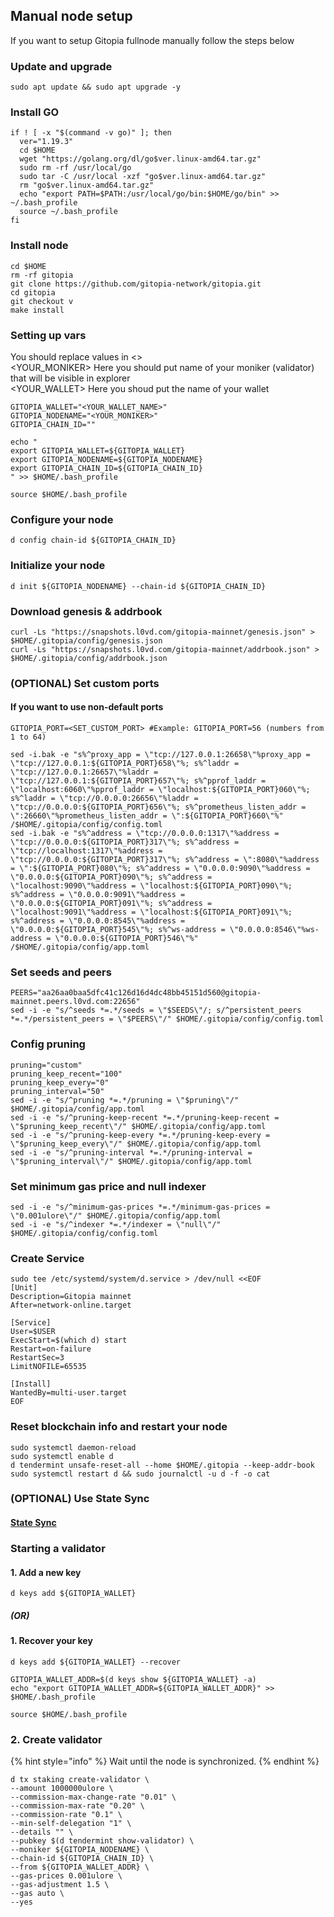## Manual node setup
If you want to setup Gitopia fullnode manually follow the steps below

### Update and upgrade
```
sudo apt update && sudo apt upgrade -y
```

### Install GO
```
if ! [ -x "$(command -v go)" ]; then
  ver="1.19.3"
  cd $HOME
  wget "https://golang.org/dl/go$ver.linux-amd64.tar.gz"
  sudo rm -rf /usr/local/go
  sudo tar -C /usr/local -xzf "go$ver.linux-amd64.tar.gz"
  rm "go$ver.linux-amd64.tar.gz"
  echo "export PATH=$PATH:/usr/local/go/bin:$HOME/go/bin" >> ~/.bash_profile
  source ~/.bash_profile
fi
```

### Install node
```
cd $HOME
rm -rf gitopia
git clone https://github.com/gitopia-network/gitopia.git
cd gitopia
git checkout v
make install
```


### Setting up vars
You should replace values in <> <br />
<YOUR_MONIKER> Here you should put name of your moniker (validator) that will be visible in explorer <br />
<YOUR_WALLET> Here you shoud put the name of your wallet

```
GITOPIA_WALLET="<YOUR_WALLET_NAME>"
GITOPIA_NODENAME="<YOUR_MONIKER>"
GITOPIA_CHAIN_ID=""
```

```
echo "
export GITOPIA_WALLET=${GITOPIA_WALLET}
export GITOPIA_NODENAME=${GITOPIA_NODENAME}
export GITOPIA_CHAIN_ID=${GITOPIA_CHAIN_ID}
" >> $HOME/.bash_profile

source $HOME/.bash_profile
```


### Configure your node
```
d config chain-id ${GITOPIA_CHAIN_ID}
```

### Initialize your node
```
d init ${GITOPIA_NODENAME} --chain-id ${GITOPIA_CHAIN_ID}
```

### Download genesis & addrbook
```
curl -Ls "https://snapshots.l0vd.com/gitopia-mainnet/genesis.json" > $HOME/.gitopia/config/genesis.json
curl -Ls "https://snapshots.l0vd.com/gitopia-mainnet/addrbook.json" > $HOME/.gitopia/config/addrbook.json
```

### (OPTIONAL) Set custom ports

#### If you want to use non-default ports
```
GITOPIA_PORT=<SET_CUSTOM_PORT> #Example: GITOPIA_PORT=56 (numbers from 1 to 64)
```
```
sed -i.bak -e "s%^proxy_app = \"tcp://127.0.0.1:26658\"%proxy_app = \"tcp://127.0.0.1:${GITOPIA_PORT}658\"%; s%^laddr = \"tcp://127.0.0.1:26657\"%laddr = \"tcp://127.0.0.1:${GITOPIA_PORT}657\"%; s%^pprof_laddr = \"localhost:6060\"%pprof_laddr = \"localhost:${GITOPIA_PORT}060\"%; s%^laddr = \"tcp://0.0.0.0:26656\"%laddr = \"tcp://0.0.0.0:${GITOPIA_PORT}656\"%; s%^prometheus_listen_addr = \":26660\"%prometheus_listen_addr = \":${GITOPIA_PORT}660\"%" /$HOME/.gitopia/config/config.toml
sed -i.bak -e "s%^address = \"tcp://0.0.0.0:1317\"%address = \"tcp://0.0.0.0:${GITOPIA_PORT}317\"%; s%^address = \"tcp://localhost:1317\"%address = \"tcp://0.0.0.0:${GITOPIA_PORT}317\"%; s%^address = \":8080\"%address = \":${GITOPIA_PORT}080\"%; s%^address = \"0.0.0.0:9090\"%address = \"0.0.0.0:${GITOPIA_PORT}090\"%; s%^address = \"localhost:9090\"%address = \"localhost:${GITOPIA_PORT}090\"%; s%^address = \"0.0.0.0:9091\"%address = \"0.0.0.0:${GITOPIA_PORT}091\"%; s%^address = \"localhost:9091\"%address = \"localhost:${GITOPIA_PORT}091\"%; s%^address = \"0.0.0.0:8545\"%address = \"0.0.0.0:${GITOPIA_PORT}545\"%; s%^ws-address = \"0.0.0.0:8546\"%ws-address = \"0.0.0.0:${GITOPIA_PORT}546\"%" /$HOME/.gitopia/config/app.toml
```


### Set seeds and peers
```
PEERS="aa26aa0baa5dfc41c126d16d4dc48bb45151d560@gitopia-mainnet.peers.l0vd.com:22656"
sed -i -e "s/^seeds *=.*/seeds = \"$SEEDS\"/; s/^persistent_peers *=.*/persistent_peers = \"$PEERS\"/" $HOME/.gitopia/config/config.toml
```

### Config pruning
```
pruning="custom"
pruning_keep_recent="100"
pruning_keep_every="0"
pruning_interval="50"
sed -i -e "s/^pruning *=.*/pruning = \"$pruning\"/" $HOME/.gitopia/config/app.toml
sed -i -e "s/^pruning-keep-recent *=.*/pruning-keep-recent = \"$pruning_keep_recent\"/" $HOME/.gitopia/config/app.toml
sed -i -e "s/^pruning-keep-every *=.*/pruning-keep-every = \"$pruning_keep_every\"/" $HOME/.gitopia/config/app.toml
sed -i -e "s/^pruning-interval *=.*/pruning-interval = \"$pruning_interval\"/" $HOME/.gitopia/config/app.toml
```

### Set minimum gas price and null indexer
```
sed -i -e "s/^minimum-gas-prices *=.*/minimum-gas-prices = \"0.001ulore\"/" $HOME/.gitopia/config/app.toml
sed -i -e "s/^indexer *=.*/indexer = \"null\"/" $HOME/.gitopia/config/config.toml
```

### Create Service
```
sudo tee /etc/systemd/system/d.service > /dev/null <<EOF
[Unit]
Description=Gitopia mainnet
After=network-online.target

[Service]
User=$USER
ExecStart=$(which d) start
Restart=on-failure
RestartSec=3
LimitNOFILE=65535

[Install]
WantedBy=multi-user.target
EOF
```

### Reset blockchain info and restart your node
```
sudo systemctl daemon-reload
sudo systemctl enable d
d tendermint unsafe-reset-all --home $HOME/.gitopia --keep-addr-book
sudo systemctl restart d && sudo journalctl -u d -f -o cat
```

### (OPTIONAL) Use State Sync

#### [State Sync]()


### Starting a validator

#### 1. Add a new key
```
d keys add ${GITOPIA_WALLET}
```
##### (OR)

#### 1. Recover your key
```
d keys add ${GITOPIA_WALLET} --recover
```

```
GITOPIA_WALLET_ADDR=$(d keys show ${GITOPIA_WALLET} -a)
echo "export GITOPIA_WALLET_ADDR=${GITOPIA_WALLET_ADDR}" >> $HOME/.bash_profile

source $HOME/.bash_profile
```


### 2. Create validator

{% hint style="info" %}
Wait until the node is synchronized.
{% endhint %}

```
d tx staking create-validator \
--amount 1000000ulore \
--commission-max-change-rate "0.01" \
--commission-max-rate "0.20" \
--commission-rate "0.1" \
--min-self-delegation "1" \
--details "" \
--pubkey $(d tendermint show-validator) \
--moniker ${GITOPIA_NODENAME} \
--chain-id ${GITOPIA_CHAIN_ID} \
--from ${GITOPIA_WALLET_ADDR} \
--gas-prices 0.001ulore \
--gas-adjustment 1.5 \
--gas auto \
--yes
```

